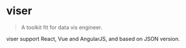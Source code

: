 # viser

> A toolkit fit for data vis engineer.

viser support React, Vue and AngularJS, and based on JSON version.
